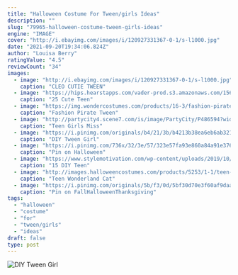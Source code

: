 ```yaml
---
title: "Halloween Costume For Tween/girls Ideas"
description: ""
slug: "79965-halloween-costume-tween-girls-ideas"
engine: "IMAGE"
cover: "http://i.ebayimg.com/images/i/120927331367-0-1/s-l1000.jpg"
date: "2021-09-20T19:34:06.824Z"
author: "Louisa Berry"
ratingValue: "4.5"
reviewCount: "34"
images:
  - image: "http://i.ebayimg.com/images/i/120927331367-0-1/s-l1000.jpg"
    caption: "CLEO CUTIE TWEEN"
  - image: "https://hips.hearstapps.com/vader-prod.s3.amazonaws.com/1561577976-teen-halloween-costumes-catniss-1561577961.jpg?crop=0.6666666666666666xw:1xh;center,top&resize=480:*"
    caption: "25 Cute Teen"
  - image: "https://img.wondercostumes.com/products/16-3/fashion-pirate-tween-girls-costume.jpg"
    caption: "Fashion Pirate Tween"
  - image: "http://partycity4.scene7.com/is/image/PartyCity/P486594?wid=300"
    caption: "Teen Girls Miss"
  - image: "https://i.pinimg.com/originals/b4/21/3b/b4213b38ea6eb6ab321743b3896425c9.png"
    caption: "DIY Tween Girl"
  - image: "https://i.pinimg.com/736x/32/3e/57/323e57fa93e860a84a91e3765eb0f75d--halloween-costumes-for-tweens-costume-for-kids.jpg"
    caption: "Pin on Halloween"
  - image: "https://www.stylemotivation.com/wp-content/uploads/2019/10/sm-345-620x924.jpg"
    caption: "15 DIY Teen"
  - image: "http://images.halloweencostumes.com/products/5253/1-1/teen-wonderland-cat-costume.jpg"
    caption: "Teen Wonderland Cat"
  - image: "https://i.pinimg.com/originals/5b/f3/0d/5bf30d70e3f60af9daa977de09e00c3b.jpg"
    caption: "Pin on FallHalloweenThanksgiving"
tags:
  - "halloween"
  - "costume"
  - "for"
  - "tween/girls"
  - "ideas"
draft: false
type: post
---
```



![DIY Tween Girl](https://i.pinimg.com/originals/b4/21/3b/b4213b38ea6eb6ab321743b3896425c9.png "DIY Tween Girl")


<!--inArticleAds-->

<!--galleryOne-->


<!--inArticleAds-->

<!--galleryTwo-->


<!--galleryThree-->

